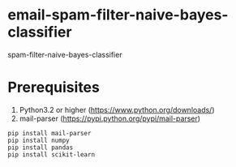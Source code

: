# email-spam-filter-naive-bayes-classifier
spam-filter-naive-bayes-classifier


# Prerequisites
1. Python3.2 or higher (https://www.python.org/downloads/)
2. mail-parser (https://pypi.python.org/pypi/mail-parser)
```
pip install mail-parser
pip install numpy
pip install pandas
pip install scikit-learn
```
